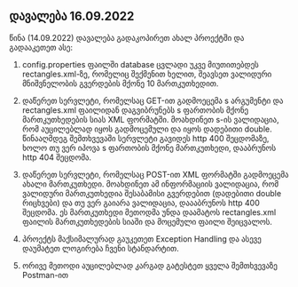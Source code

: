 ## დავალება 16.09.2022

წინა (14.09.2022) დავალება გადაკოპირეთ ახალ პროექტში და გადააკეთეთ ასე:

1.  config.properties ფაილში database ცვლადი უკვე მიუთითებდეს  rectangles.xml-ზე, რომელიც შექმენით ხელით, შეავსეთ ვალიდური მნიშვნელობის  გვერდების მქონე 10 მართკუთხედით.

2. დაწერეთ სერვლეტი, რომელსაც  GET-ით გადმოეცემა s არგუმენტი და rectangles.xml ფაილიდან დაგვიბრუნებს s  ფართობის მქონე მართკუთხედების სიას XML ფორმატში. მოახდინეთ s-ის  ვალიდაცია, რომ აუცილებლად იყოს გადმოცემული და იყოს დადებითი double.  წინააღმდეგ შემთხვევაში სერვლეტი გავიდეს http 400 შეცდომაზე, ხოლო თუ ვერ  იპოვა s ფართობის მქონე მართკუთხედი, დააბრუნოს http 404 შეცდომა.

3.  დაწერეთ სერვლეტი, რომელსაც POST-ით XML ფორმატში გადმოეცემა ახალი  მართკუთხედი. მოახდინეთ ამ ინფორმაციის ვალიდაცია, რომ ვალიდური  მართკუთხედია შესაბამისი გვერდებით (დადებითი double რიცხვები) და თუ ვერ  გაიარა ვალიდაცია, დაააბრუნოს http 400 შეცდომა. ეს მართკუთხედი მეთოდმა  უნდა დაამატოს rectangles.xml ფაილის მართკუთხედების სიაში და მოცემული  ფაილი შეიცვალოს.

4. პროექტს მაქსიმალურად გაუკეთეთ Exception Handling და ასევე დაუმატეთ ლოგირება ჩვენი სტანდარტით.

5. ორივე მეთოდი აუცილებლად კარგად გატესტეთ ყველა შემთხვევაზე Postman-ით